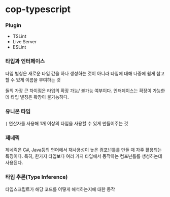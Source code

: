 # cop-typescript

### Plugin

- TSLint
- Live Server
- ESLint

### 타입과 인터페이스

타입 별칭은 새로운 타입 값을 하나 생성하는 것이 아니라 타입에 대해 나중에 쉽게 참고할 수 있게 이름을 부여하는 것

둘의 가장 큰 차이점은 타입의 확장 가능/ 불가능 여부이다. 인터페이스는 확장이 가능한데 타입 별칭은 확장이 불가능하다.

### 유니온 타입

`|` 연산자를 사용해 1개 이상의 타입을 사용할 수 있게 만들어주는 것

### 제네릭

제네릭은 C#, Java등의 언어에서 재사용성이 높은 컴포넌틀를 만들 때 자주 활용되는 특징이다. 특히, 한가지 타입보다 여러 가지 타입에서 동작하는 컴포넌틀를 생성하는데 사용된다.

### 타입 추론(Type Inference)

타입스크립트가 해당 코드를 어떻게 해석하는지에 대한 동작
